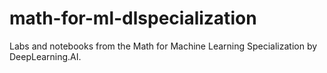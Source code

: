 # math-for-ml-dlspecialization
Labs and notebooks from the Math for Machine Learning Specialization by DeepLearning.AI.
